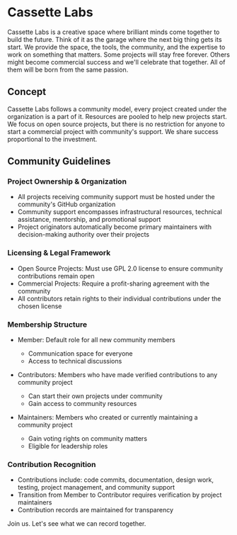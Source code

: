 # Cassette Labs
Cassette Labs is a creative space where brilliant minds come together to build the future.
Think of it as the garage where the next big thing gets its start. We provide the space, the tools, the community, and the expertise to work on something that matters.
Some projects will stay free forever. Others might become commercial success and we'll celebrate that together. All of them will be born from the same passion.

## Concept
Cassette Labs follows a community model, every project created under the organization is a part of it. Resources are pooled to help new projects start.
We focus on open source projects, but there is no restriction for anyone to start a commercial project with community's support. We share success proportional to the investment. 

## Community Guidelines
### Project Ownership & Organization

- All projects receiving community support must be hosted under the community's GitHub organization
- Community support encompasses infrastructural resources, technical assistance, mentorship, and promotional support
- Project originators automatically become primary maintainers with decision-making authority over their projects

### Licensing & Legal Framework

- Open Source Projects: Must use GPL 2.0 license to ensure community contributions remain open
- Commercial Projects: Require a profit-sharing agreement with the community
- All contributors retain rights to their individual contributions under the chosen license

### Membership Structure

- Member: Default role for all new community members
    - Communication space for everyone
    - Access to technical discussions

- Contributors: Members who have made verified contributions to any community project
    - Can start their own projects under community
    - Gain access to community resources

- Maintainers: Members who created or currently maintaining a community project
    - Gain voting rights on community matters
    - Eligible for leadership roles

### Contribution Recognition

- Contributions include: code commits, documentation, design work, testing, project management, and community support
- Transition from Member to Contributor requires verification by project maintainers
- Contribution records are maintained for transparency


Join us. Let's see what we can record together.
